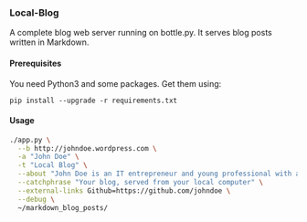 ### Local-Blog

A complete blog web server running on bottle.py.
It serves blog posts written in Markdown.

#### Prerequisites

You need Python3 and some packages. Get them using:

    pip install --upgrade -r requirements.txt

#### Usage

```bash
./app.py \
  --b http://johndoe.wordpress.com \
  -a "John Doe" \
  -t "Local Blog" \
  --about "John Doe is an IT entrepreneur and young professional with a special interest in blogging" \
  --catchphrase "Your blog, served from your local computer" \
  --external-links Github=https://github.com/johndoe \
  --debug \
  ~/markdown_blog_posts/
```

